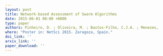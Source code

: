 ```yaml
---
layout: post
title: Network-based Assessment of Swarm Algorithms
date: 2015-06-01 00:00 +0000
type: paper
authors: Pinheiro, D. ; Oliveira, M. ; Bastos-Filho, C.J.A. ; Menezes, R.
where: "Poster in: NetSci 2015. Zaragoza, Spain."
doi_link: ''
arxiv_link: ''
paper_download: ''
---
```

